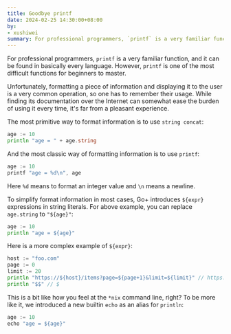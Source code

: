 ```yaml
---
title: Goodbye printf
date: 2024-02-25 14:30:00+08:00
by:
- xushiwei
summary: For professional programmers, `printf` is a very familiar function.
---
```


For professional programmers, `printf` is a very familiar function, and it can be found in basically every language. However, `printf` is one of the most difficult functions for beginners to master.

Unfortunately, formatting a piece of information and displaying it to the user is a very common operation, so one has to remember their usage. While finding its documentation over the Internet can somewhat ease the burden of using it every time, it's far from a pleasant experience.

The most primitive way to format information is to use `string concat`:

```go
age := 10
println "age = " + age.string
```

And the most classic way of formatting information is to use `printf`:

```go
age := 10
printf "age = %d\n", age
```

Here `%d` means to format an integer value and `\n` means a newline.

To simplify format information in most cases, Go+ introduces `${expr}` expressions in string literals. For above example, you can replace `age.string` to `"${age}"`:

```go
age := 10
println "age = ${age}"
```

Here is a more complex example of `${expr}`:

```go
host := "foo.com"
page := 0
limit := 20
println "https://${host}/items?page=${page+1}&limit=${limit}" // https://foo.com/items?page=1&limit=20
println "$$" // $
```

This is a bit like how you feel at the `*nix` command line, right? To be more like it, we introduced a new builtin `echo` as an alias for `println`:

```go
age := 10
echo "age = ${age}"
```

